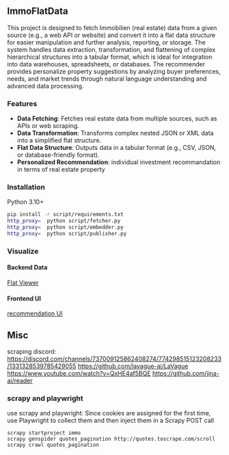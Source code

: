 ## ImmoFlatData
This project is designed to fetch Immobilien (real estate) data from a given source (e.g., a web API or website) and convert it into a flat data structure for easier manipulation and further analysis, reporting, or storage.
The system handles data extraction, transformation, and flattening of complex hierarchical structures into a tabular format, which is ideal for integration into data warehouses, spreadsheets, or databases.
The recommender provides personalize property suggestions by analyzing buyer preferences, needs, and market trends through natural language understanding and advanced data processing.

### Features
- **Data Fetching**: Fetches real estate data from multiple sources, such as APIs or web scraping.
- **Data Transformation**: Transforms complex nested JSON or XML data into a simplified flat structure.
- **Flat Data Structure**: Outputs data in a tabular format (e.g., CSV, JSON, or database-friendly format).
- **Personalized Recommendation**: individual investment recommandation in terms of real estate property

### Installation
Python 3.10+
```bash
pip install -r script/requirements.txt
http_proxy=  python script/fetcher.py
http_proxy=  python script/embedder.py
http_proxy=  python script/publisher.py
```

### Visualize
#### Backend Data
[Flat Viewer](https://flatgithub.com/neverset123/ImmoFlatData)
#### Frontend UI
[recommendation UI](https://www.notion.so/Immobilien-Recommender-1a9b015797468066be88c216eccc7ecf)


## Misc
scraping discord: https://discord.com/channels/737009125862408274/774298515123208233/1331328539785429055
https://github.com/lavague-ai/LaVague
https://www.youtube.com/watch?v=QxHE4af5BQE
https://github.com/jina-ai/reader

### scrapy and playwright
use scrapy and playwright: Since cookies are assigned for the first time, use Playwright to collect them and then inject them in a Scrapy POST call
```
scrapy startproject immo
scrapy genspider quotes_pagination http://quotes.toscrape.com/scroll
scrapy crawl quotes_pagination
```
